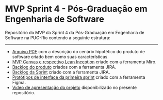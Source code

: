 # MVP Sprint 4 - Pós-Graduação em Engenharia de Software
Repositório do MVP da Sprint 4 da Pós-Graduação em Engenharia de Software na PUC-Rio contendo a seguinte estrutura:

---

- [Arquivo PDF](https://github.com/malvesealves/mvp-sprint-4-gestao-agil/blob/main/Produto%20de%20software.pdf) com a descrição do cenário hipotético do produto de software criado bem como suas características.
- [MVP Canvas e respectivo Lean Inception](https://miro.com/app/board/uXjVKPxwoN8=/?share_link_id=585544587618) criado com a ferramenta Miro.
- [Backlog do produto](https://github.com/malvesealves/mvp-sprint-4-gestao-agil/blob/main/product-backlog.pdf) criados com a ferramenta JIRA.
- [Backlog da Sprint](https://github.com/malvesealves/mvp-sprint-4-gestao-agil/blob/main/sprint-backlog.pdf) criado com a ferramenta JIRA.
- [Protótipos de interface da primeira sprint](https://github.com/malvesealves/mvp-sprint-4-gestao-agil/tree/main/wireframes) criado com a ferramenta Figma.
- [Vídeo de apresentação do projeto](https://www.google.com) disponibilizado no presente repositório.
